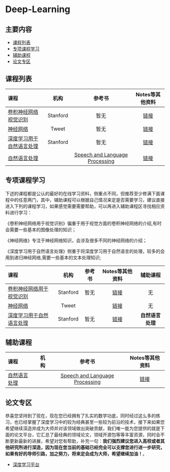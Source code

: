 # Deep-Learning

## 主要内容

* [课程列表](#curriculum)
* [专项课程学习](#special_course_learning)
* [辅助课程](#auxiliary_course)
* [论文专区](#papers_reading)

## 课程列表

| 课程 | 机构 | 参考书 | Notes等其他资料 |
| :--- | :---: | :---: | :---: |
| [卷积神经网络视觉识别](https://www.youtube.com/watch?v=g-PvXUjD6qg&list=PLlJy-eBtNFt6EuMxFYRiNRS07MCWN5UIA) | Stanford | 暂无 | [链接](http://cs231n.stanford.edu/syllabus.html) |
| [神经网络](https://www.youtube.com/watch?v=SGZ6BttHMPw&list=PL6Xpj9I5qXYEcOhn7TqghAJ6NAPrNmUBH) | Tweet | 暂无 | [链接](http://info.usherbrooke.ca/hlarochelle/neural_networks/content.html) |
| [深度学习用于自然语言处理](https://www.youtube.com/watch?v=kZteabVD8sU&list=PLCJlDcMjVoEdtem5GaohTC1o9HTTFtK7_&index=1) | Stanford | 暂无 | [链接](http://cs224d.stanford.edu/syllabus.html) |
| [自然语言处理](https://suclass.stanford.edu/courses/Engineering/CS224N/Fall2015/about) |  | [Speech and Language Processing](https://www.amazon.de/o/ASIN/0131873210/) | [链接](http://www.stanford.edu/class/cs224n/syllabus.shtml) |

## 专项课程学习

下述的课程都是公认的最好的在线学习资料，侧重点不同，但推荐至少修满下面课程中的任意两门，其中，辅助课程可以根据自己情况来定是否需要学习，建议直接进入下列的课程学习，如果感觉需要需要帮助，可以再进入辅助课程区寻找相应资料进行学习：

《卷积神经网络用于视觉识别》偏重于用于视觉方面的卷积神经网络的介绍,有时会需要一些基本的图像处理的知识；

《神经网络》专注于神经网络知识，会涉及很多不同的神经网络的介绍；

《深度学习用于自然语言处理》侧重于将深度学习用于自然语言的处理，较多的会用到递归神经网络,需要一些基本的文本处理知识;

| 课程 | 机构 | 参考书 | Notes等其他资料 | 辅助课程 |
| :--- | :---: | :---: | :---: | :---: |
| [卷积神经网络用于视觉识别](https://www.youtube.com/watch?v=g-PvXUjD6qg&list=PLlJy-eBtNFt6EuMxFYRiNRS07MCWN5UIA) | Stanford | 暂无 | [链接](http://cs231n.stanford.edu/syllabus.html) | 无 |
| [神经网络](https://www.youtube.com/watch?v=SGZ6BttHMPw&list=PL6Xpj9I5qXYEcOhn7TqghAJ6NAPrNmUBH) | Tweet |  | [链接](http://info.usherbrooke.ca/hlarochelle/neural_networks/content.html) | 无 |
| [深度学习用于自然语言处理](https://www.youtube.com/watch?v=kZteabVD8sU&list=PLCJlDcMjVoEdtem5GaohTC1o9HTTFtK7_&index=1) | Stanford | 暂无 | [链接](http://cs224d.stanford.edu/syllabus.html) | **自然语言处理** |

## 辅助课程

| 课程 | 机构 | 参考书 | Notes等其他资料 |
| :--- | :---: | :---: | :---: |
| [自然语言处理](https://suclass.stanford.edu/courses/Engineering/CS224N/Fall2015/about) |  | [Speech and Language Processing](https://www.amazon.de/o/ASIN/0131873210/) | [链接](http://www.stanford.edu/class/cs224n/syllabus.shtml) |

## 论文专区

恭喜您坚持到了现在，现在您已经拥有了扎实的数学功底，同时经过这么多的练习，也已经掌握了深度学习中的较为经典甚至一些较为前沿的技术，接下来如果您希望继续深造并成为大师并对该领域做出突破贡献，我们唯一能为您提供的就是下面的论文平台，它汇总了最经典的领域论文，领域开源包等等丰富资源，同时会不断更新最新的进展，希望对您有帮助，补充一句：**我们强烈建议您进入高校或者其他研究所进行深造，因为现在您当前的基础已经完全可以支撑您进行进一步研究，如果有好的导师引路，加之努力，将来定会成为大师，希望继续加油！**。

* [深度学习平台](https://github.com/ChristosChristofidis/awesome-deep-learning)



